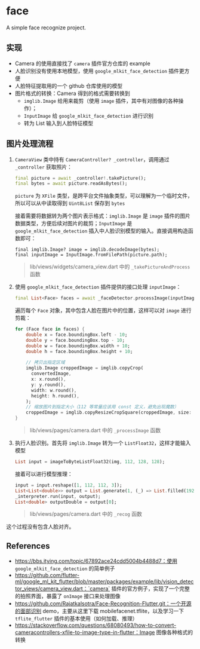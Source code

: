 # face

A simple face recognize project.



## 实现

- Camera 的使用直接找了 `camera` 插件官方仓库的 example
- 人脸识别没有使用本地模型，使用 `google_mlkit_face_detection` 插件更方便
- 人脸特征提取用的一个 github 仓库使用的模型
- 图片格式的转换：Camera 得到的格式需要转换到
  -  `imglib.Image` 给用来裁剪（使用 `image` 插件，其中有对图像的各种操作）；
  -  `InputImage` 给 `google_mlkit_face_detection` 进行识别
  -  转为 List<double> 输入到人脸特征模型



## 图片处理流程

1. `CameraView` 类中持有 `CameraController? _controller`，调用通过 `_controller` 获取照片：

    ```dart
    final picture = await _controller!.takePicture();
    final bytes = await picture.readAsBytes();
    ```

    `picture` 为 `XFile` 类型，是跨平台文件抽象类型，可以理解为一个临时文件，所以可以从中读取得到 `Uint8List` 保存到 `bytes` 

    接着需要将数据转为两个图片表示格式：`imglib.Image` 是 `image` 插件的图片数据类型，方便后续对图片的裁剪；`InputImage` 是 `google_mlkit_face_detection` 插入中人脸识别模型的输入。直接调用构造函数即可：

    ```
    final imglib.Image? image = imglib.decodeImage(bytes);
    final inputImage = InputImage.fromFilePath(picture.path);
    ```

    > lib/views/widgets/camera_view.dart 中的 `_takePictureAndProcess` 函数

2. 使用 `google_mlkit_face_detection` 插件提供的接口处理 `inputImage`：

    ```dart
    final List<Face> faces = await _faceDetector.processImage(inputImage);
    ```

    遍历每个 `Face` 对象，其中包含人脸在图片中的位置，这样可以对 `image` 进行剪裁：

    ````dart
    for (Face face in faces) {
        double x = face.boundingBox.left - 10;
        double y = face.boundingBox.top - 10;
        double w = face.boundingBox.width + 10;
        double h = face.boundingBox.height + 10;
    	
        // 拷贝出指定区域
        imglib.Image croppedImage = imglib.copyCrop(
          convertedImage,
          x: x.round(),
          y: y.round(),
          width: w.round(),
          height: h.round(),
        );
        // 缩放图片到指定大小（112 等常量应该用 const 定义，避免出现魔数）
        croppedImage = imglib.copyResizeCropSquare(croppedImage, size: 112);
    }
    ````

    > lib/views/pages/camera.dart 中的 `_processImage` 函数
3. 执行人脸识别。首先将 `imglib.Image` 转为一个 `ListFloat32`，这样才能输入模型

    ```dart
    List input = imageToByteListFloat32(img, 112, 128, 128);
    ```

    接着可以进行模型推理：

    ```dart
    input = input.reshape([1, 112, 112, 3]);
    List<List<double>> output = List.generate(1, (_) => List.filled(192, 0));
    _interpreter.run(input, output);
    List<double> outputDouble = output[0];
    ```

	>lib/views/pages/camera.dart 中的 `_recog` 函数

这个过程没有包含人脸对齐。




## References

- https://bbs.itying.com/topic/67892ace24cdd5004b4488d7：使用 `google_mlkit_face_detection` 的简单例子
- https://github.com/flutter-ml/google_ml_kit_flutter/blob/master/packages/example/lib/vision_detector_views/camera_view.dart：`camera` 插件的官方例子，实现了一个完整的拍照界面，暴露了 `onImage` 接口来处理图像
- https://github.com/Rajatkalsotra/Face-Recognition-Flutter.git：一个开源的面部识别 demo，主要从这里下载 mobilefacenet.tflite，以及学习一下 `tflite_flutter` 插件的基本使用（如何加载、推理）
- https://stackoverflow.com/questions/68080493/how-to-convert-cameracontrollers-xfile-to-image-type-in-flutter：Image 图像各种格式的转换